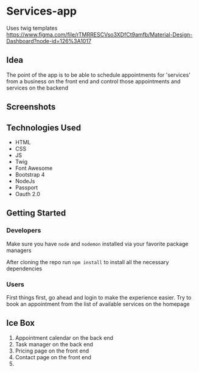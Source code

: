 # Services-app
Uses twig templates
https://www.figma.com/file/rTMRRESCVso3XDfCt9amfb/Material-Design-Dashboard?node-id=126%3A1017


## Idea
The point of the app is to be able to schedule appointments for 'services' from a business on the front end and control those appointments and services on the backend

## Screenshots 
[]()
[]()
[]()

## Technologies Used

- HTML
- CSS
- JS
- Twig
- Font Awesome
- Bootstrap 4
- NodeJs
- Passport
- Oauth 2.0

## Getting Started 

### Developers
Make sure you have `node` and `nodemon` installed via your favorite package managers

After cloning the repo
run `npm install` to install all the necessary dependencies


### Users

First things first, go ahead and login to make the experience easier. Try to book an appointment from the list of available services on the homepage

## Ice Box

1. Appointment calendar on the back end
2. Task manager on the back end
3. Pricing page on the front end
4. Contact page on the front end
5. 
